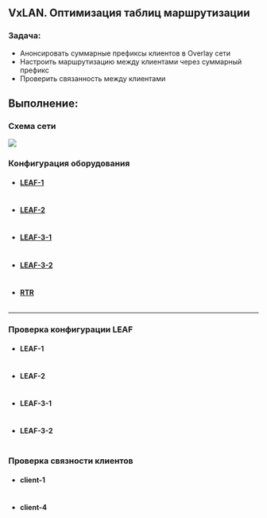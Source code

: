 ## VxLAN. Оптимизация таблиц маршрутизации 

### Задача:

- Анонсировать суммарные префиксы клиентов в Overlay сети
- Настроить маршрутизацию между клиентами через суммарный префикс
- Проверить связанность между клиентами

## Выполнение:

### Схема сети

![](images/...)

### Конфигурация оборудования

- #### [LEAF-1](config/LEAF-1.cfg)

```
```

- #### [LEAF-2](config/LEAF-2.cfg)

```
```

- #### [LEAF-3-1](config/LEAF-3-1.cfg)

```
```

- #### [LEAF-3-2](config/LEAF-3-2.cfg)

```
```

- #### [RTR](config/RTR.cfg)

```
```
---

### Проверка конфигурации LEAF

- #### LEAF-1

```
```

- #### LEAF-2

```
```

- #### LEAF-3-1

```
```

- #### LEAF-3-2

```
```

### Проверка связности клиентов

- #### client-1

```
```

- #### client-4

```
```